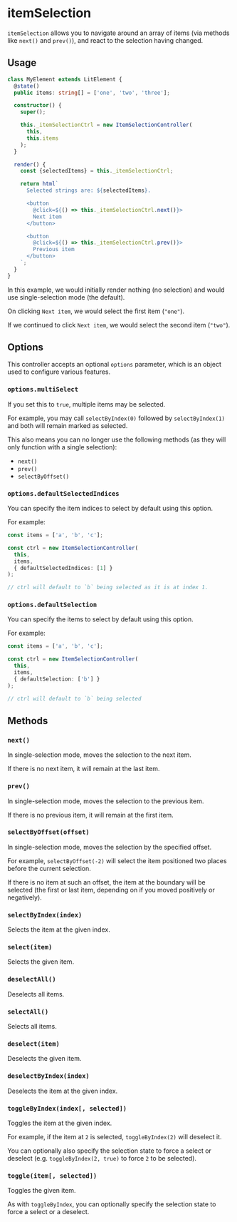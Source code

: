 # itemSelection

`itemSelection` allows you to navigate around an array of items (via methods
like `next()` and `prev()`), and react to the selection having changed.

## Usage

```ts
class MyElement extends LitElement {
  @state()
  public items: string[] = ['one', 'two', 'three'];

  constructor() {
    super();

    this._itemSelectionCtrl = new ItemSelectionController(
      this,
      this.items
    );
  }

  render() {
    const {selectedItems} = this._itemSelectionCtrl;

    return html`
      Selected strings are: ${selectedItems}.

      <button
        @click=${() => this._itemSelectionCtrl.next()}>
        Next item
      </button>

      <button
        @click=${() => this._itemSelectionCtrl.prev()}>
        Previous item
      </button>
    `;
  }
}
```

In this example, we would initially render nothing (no selection) and would
use single-selection mode (the default).

On clicking `Next item`, we would select the first item (`"one"`).

If we continued to click `Next item`, we would select the second item (`"two"`).

## Options

This controller accepts an optional `options` parameter, which is an object
used to configure various features.

### `options.multiSelect`

If you set this to `true`, multiple items may be selected.

For example, you may call `selectByIndex(0)` followed by `selectByIndex(1)` and
both will remain marked as selected.

This also means you can no longer use the following methods (as they will
only function with a single selection):

- `next()`
- `prev()`
- `selectByOffset()`

### `options.defaultSelectedIndices`

You can specify the item indices to select by default using this option.

For example:

```ts
const items = ['a', 'b', 'c'];

const ctrl = new ItemSelectionController(
  this,
  items,
  { defaultSelectedIndices: [1] }
);

// ctrl will default to `b` being selected as it is at index 1.
```

### `options.defaultSelection`

You can specify the items to select by default using this option.

For example:

```ts
const items = ['a', 'b', 'c'];

const ctrl = new ItemSelectionController(
  this,
  items,
  { defaultSelection: ['b'] }
);

// ctrl will default to `b` being selected
```

## Methods

### `next()`

In single-selection mode, moves the selection to the next item.

If there is no next item, it will remain at the last item.

### `prev()`

In single-selection mode, moves the selection to the previous item.

If there is no previous item, it will remain at the first item.

### `selectByOffset(offset)`

In single-selection mode, moves the selection by the specified offset.

For example, `selectByOffset(-2)` will select the item positioned two places
before the current selection.

If there is no item at such an offset, the item at the boundary will be
selected (the first or last item, depending on if you moved positively
or negatively).

### `selectByIndex(index)`

Selects the item at the given index.

### `select(item)`

Selects the given item.

### `deselectAll()`

Deselects all items.

### `selectAll()`

Selects all items.

### `deselect(item)`

Deselects the given item.

### `deselectByIndex(index)`

Deselects the item at the given index.

### `toggleByIndex(index[, selected])`

Toggles the item at the given index.

For example, if the item at `2` is selected, `toggleByIndex(2)` will deselect
it.

You can optionally also specify the selection state to force a select or
deselect (e.g. `toggleByIndex(2, true)` to force `2` to be selected).

### `toggle(item[, selected])`

Toggles the given item.

As with `toggleByIndex`, you can optionally specify the selection state to
force a select or a deselect.
